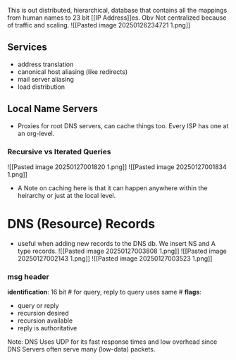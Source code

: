 This is out distributed, hierarchical, database that contains all the mappings from human names to 23 bit [[IP Address]]es. Obv Not centralized because of traffic and scaling.
![[Pasted image 20250126234721 1.png]]
## Services
- address translation
- canonical host aliasing (like redirects)
- mail server aliasing
- load distribution

## Local Name Servers
- Proxies for root DNS servers, can cache things too. Every ISP has one at an org-level.

### Recursive vs Iterated Queries
![[Pasted image 20250127001820 1.png]]
![[Pasted image 20250127001834 1.png]]
- A Note on caching here is that it can happen anywhere within the heirarchy or just at the local level.

# DNS (Resource) Records
- useful when adding new records to the DNS db. We insert NS and A type records.
![[Pasted image 20250127003808 1.png]]
![[Pasted image 20250127002143 1.png]]
![[Pasted image 20250127003523 1.png]]
### msg header
**identification**: 16 bit # for query, reply to query uses same #
**flags**:
- query or reply
- recursion desired
- recursion available
- reply is authoritative

Note: DNS Uses UDP for its fast response times and low overhead since DNS Servers often serve many (low-data) packets.


